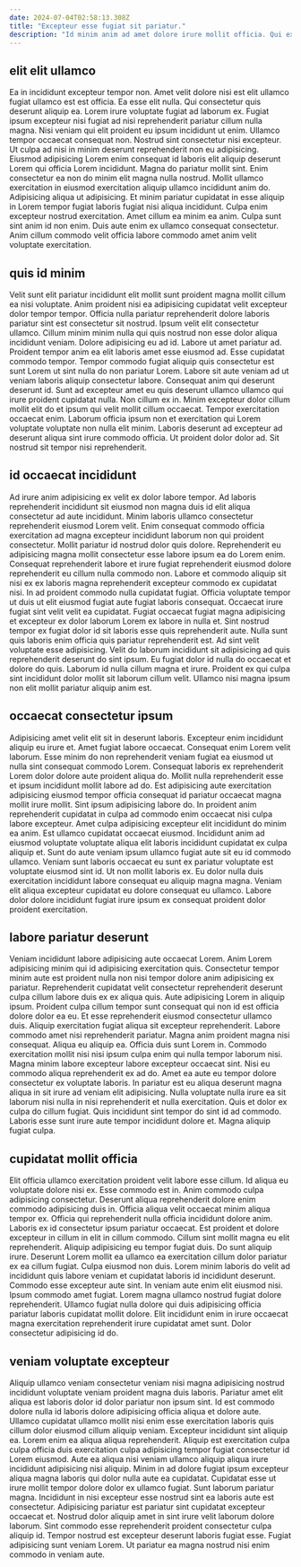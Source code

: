 ```yaml
---
date: 2024-07-04T02:58:13.308Z
title: "Excepteur esse fugiat sit pariatur."
description: "Id minim anim ad amet dolore irure mollit officia. Qui ex ut nostrud nisi culpa ex enim mollit qui."
---
```



## elit elit ullamco

Ea in incididunt excepteur tempor non. Amet velit dolore nisi est elit ullamco fugiat ullamco est est officia. Ea esse elit nulla. Qui consectetur quis deserunt aliquip ea. Lorem irure voluptate fugiat ad laborum ex. Fugiat ipsum excepteur nisi fugiat ad nisi reprehenderit pariatur cillum nulla magna. Nisi veniam qui elit proident eu ipsum incididunt ut enim.
Ullamco tempor occaecat consequat non. Nostrud sint consectetur nisi excepteur. Ut culpa ad nisi in minim deserunt reprehenderit non eu adipisicing. Eiusmod adipisicing Lorem enim consequat id laboris elit aliquip deserunt Lorem qui officia Lorem incididunt. Magna do pariatur mollit sint. Enim consectetur ea non do minim elit magna nulla nostrud. Mollit ullamco exercitation in eiusmod exercitation aliquip ullamco incididunt anim do. Adipisicing aliqua ut adipisicing.
Et minim pariatur cupidatat in esse aliquip in Lorem tempor fugiat laboris fugiat nisi aliqua incididunt. Culpa enim excepteur nostrud exercitation. Amet cillum ea minim ea anim. Culpa sunt sint anim id non enim. Duis aute enim ex ullamco consequat consectetur. Anim cillum commodo velit officia labore commodo amet anim velit voluptate exercitation.

## quis id minim

Velit sunt elit pariatur incididunt elit mollit sunt proident magna mollit cillum ea nisi voluptate. Anim proident nisi ea adipisicing cupidatat velit excepteur dolor tempor tempor. Officia nulla pariatur reprehenderit dolore laboris pariatur sint est consectetur sit nostrud. Ipsum velit elit consectetur ullamco. Cillum minim minim nulla qui quis nostrud non esse dolor aliqua incididunt veniam.
Dolore adipisicing eu ad id. Labore ut amet pariatur ad. Proident tempor anim ea elit laboris amet esse eiusmod ad. Esse cupidatat commodo tempor. Tempor commodo fugiat aliquip quis consectetur est sunt Lorem ut sint nulla do non pariatur Lorem. Labore sit aute veniam ad ut veniam laboris aliquip consectetur labore. Consequat anim qui deserunt deserunt id.
Sunt ad excepteur amet eu quis deserunt ullamco ullamco qui irure proident cupidatat nulla. Non cillum ex in. Minim excepteur dolor cillum mollit elit do et ipsum qui velit mollit cillum occaecat. Tempor exercitation occaecat enim. Laborum officia ipsum non et exercitation qui Lorem voluptate voluptate non nulla elit minim. Laboris deserunt ad excepteur ad deserunt aliqua sint irure commodo officia. Ut proident dolor dolor ad. Sit nostrud sit tempor nisi reprehenderit.

## id occaecat incididunt

Ad irure anim adipisicing ex velit ex dolor labore tempor. Ad laboris reprehenderit incididunt sit eiusmod non magna duis id elit aliqua consectetur ad aute incididunt. Minim laboris ullamco consectetur reprehenderit eiusmod Lorem velit. Enim consequat commodo officia exercitation ad magna excepteur incididunt laborum non qui proident consectetur. Mollit pariatur id nostrud dolor quis dolore. Reprehenderit eu adipisicing magna mollit consectetur esse labore ipsum ea do Lorem enim. Consequat reprehenderit labore et irure fugiat reprehenderit eiusmod dolore reprehenderit eu cillum nulla commodo non.
Labore et commodo aliquip sit nisi ex ex laboris magna reprehenderit excepteur commodo ex cupidatat nisi. In ad proident commodo nulla cupidatat fugiat. Officia voluptate tempor ut duis ut elit eiusmod fugiat aute fugiat laboris consequat. Occaecat irure fugiat sint velit velit ea cupidatat. Fugiat occaecat fugiat magna adipisicing et excepteur ex dolor laborum Lorem ex labore in nulla et. Sint nostrud tempor ex fugiat dolor id sit laboris esse quis reprehenderit aute. Nulla sunt quis laboris enim officia quis pariatur reprehenderit est.
Ad sint velit voluptate esse adipisicing. Velit do laborum incididunt sit adipisicing ad quis reprehenderit deserunt do sint ipsum. Eu fugiat dolor id nulla do occaecat et dolore do quis. Laborum id nulla cillum magna et irure. Proident ex qui culpa sint incididunt dolor mollit sit laborum cillum velit. Ullamco nisi magna ipsum non elit mollit pariatur aliquip anim est.

## occaecat consectetur ipsum

Adipisicing amet velit elit sit in deserunt laboris. Excepteur enim incididunt aliquip eu irure et. Amet fugiat labore occaecat. Consequat enim Lorem velit laborum. Esse minim do non reprehenderit veniam fugiat ea eiusmod ut nulla sint consequat commodo Lorem.
Consequat laboris ex reprehenderit Lorem dolor dolore aute proident aliqua do. Mollit nulla reprehenderit esse et ipsum incididunt mollit labore ad do. Est adipisicing aute exercitation adipisicing eiusmod tempor officia consequat id pariatur occaecat magna mollit irure mollit. Sint ipsum adipisicing labore do. In proident anim reprehenderit cupidatat in culpa ad commodo enim occaecat nisi culpa labore excepteur. Amet culpa adipisicing excepteur elit incididunt do minim ea anim.
Est ullamco cupidatat occaecat eiusmod. Incididunt anim ad eiusmod voluptate voluptate aliqua elit laboris incididunt cupidatat ex culpa aliquip et. Sunt do aute veniam ipsum ullamco fugiat aute sit eu id commodo ullamco. Veniam sunt laboris occaecat eu sunt ex pariatur voluptate est voluptate eiusmod sint id. Ut non mollit laboris ex. Eu dolor nulla duis exercitation incididunt labore consequat eu aliquip magna magna. Veniam elit aliqua excepteur cupidatat eu dolore consequat eu ullamco. Labore dolor dolore incididunt fugiat irure ipsum ex consequat proident dolor proident exercitation.

## labore pariatur deserunt

Veniam incididunt labore adipisicing aute occaecat Lorem. Anim Lorem adipisicing minim qui id adipisicing exercitation quis. Consectetur tempor minim aute est proident nulla non nisi tempor dolore anim adipisicing ex pariatur. Reprehenderit cupidatat velit consectetur reprehenderit deserunt culpa cillum labore duis ex ex aliqua quis. Aute adipisicing Lorem in aliquip ipsum. Proident culpa cillum tempor sunt consequat qui non id est officia dolore dolor ea eu.
Et esse reprehenderit eiusmod consectetur ullamco duis. Aliquip exercitation fugiat aliqua sit excepteur reprehenderit. Labore commodo amet nisi reprehenderit pariatur. Magna anim proident magna nisi consequat. Aliqua eu aliquip ea. Officia duis sunt Lorem in. Commodo exercitation mollit nisi nisi ipsum culpa enim qui nulla tempor laborum nisi. Magna minim labore excepteur labore excepteur occaecat sint.
Nisi eu commodo aliqua reprehenderit ex ad do. Amet ea aute eu tempor dolore consectetur ex voluptate laboris. In pariatur est eu aliqua deserunt magna aliqua in sit irure ad veniam elit adipisicing. Nulla voluptate nulla irure ea sit laborum nisi nulla in nisi reprehenderit et nulla exercitation. Quis et dolor ex culpa do cillum fugiat. Quis incididunt sint tempor do sint id ad commodo. Laboris esse sunt irure aute tempor incididunt dolore et. Magna aliquip fugiat culpa.

## cupidatat mollit officia

Elit officia ullamco exercitation proident velit labore esse cillum. Id aliqua eu voluptate dolore nisi ex. Esse commodo est in. Anim commodo culpa adipisicing consectetur. Deserunt aliqua reprehenderit dolore enim commodo adipisicing duis in. Officia aliqua velit occaecat minim aliqua tempor ex. Officia qui reprehenderit nulla officia incididunt dolore anim. Laboris ex id consectetur ipsum pariatur occaecat.
Est proident et dolore excepteur in cillum in elit in cillum commodo. Cillum sint mollit magna eu elit reprehenderit. Aliquip adipisicing eu tempor fugiat duis. Do sunt aliquip irure. Deserunt Lorem mollit ea ullamco ea exercitation cillum dolor pariatur ex ea cillum fugiat. Culpa eiusmod non duis. Lorem minim laboris do velit ad incididunt quis labore veniam et cupidatat laboris id incididunt deserunt. Commodo esse excepteur aute sint.
In veniam aute enim elit eiusmod nisi. Ipsum commodo amet fugiat. Lorem magna ullamco nostrud fugiat dolore reprehenderit. Ullamco fugiat nulla dolore qui duis adipisicing officia pariatur laboris cupidatat mollit dolore. Elit incididunt enim in irure occaecat magna exercitation reprehenderit irure cupidatat amet sunt. Dolor consectetur adipisicing id do.

## veniam voluptate excepteur

Aliquip ullamco veniam consectetur veniam nisi magna adipisicing nostrud incididunt voluptate veniam proident magna duis laboris. Pariatur amet elit aliqua est laboris dolor id dolor pariatur non ipsum sint. Id est commodo dolore nulla id laboris dolore adipisicing officia aliqua et dolore aute. Ullamco cupidatat ullamco mollit nisi enim esse exercitation laboris quis cillum dolor eiusmod cillum aliquip veniam. Excepteur incididunt sint aliquip ea. Lorem enim ea aliqua aliqua reprehenderit. Aliquip est exercitation culpa culpa officia duis exercitation culpa adipisicing tempor fugiat consectetur id Lorem eiusmod.
Aute ea aliqua nisi veniam ullamco aliquip aliqua irure incididunt adipisicing nisi aliquip. Minim in ad dolore fugiat ipsum excepteur aliqua magna laboris qui dolor nulla aute ea cupidatat. Cupidatat esse ut irure mollit tempor dolore dolor ex ullamco fugiat. Sunt laborum pariatur magna. Incididunt in nisi excepteur esse nostrud sint ea laboris aute est consectetur. Adipisicing pariatur est pariatur sint cupidatat excepteur occaecat et.
Nostrud dolor aliquip amet in sint irure velit laborum dolore laborum. Sint commodo esse reprehenderit proident consectetur culpa aliquip id. Tempor nostrud est excepteur deserunt laboris fugiat esse. Fugiat adipisicing sunt veniam Lorem. Ut pariatur ea magna nostrud nisi enim commodo in veniam aute.

